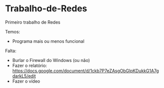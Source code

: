 # Trabalho-de-Redes
Primeiro trabalho de Redes

Temos:
- Programa mais ou menos funcional

Falta:
- Burlar o Firewall do Windows (ou não)
- Fazer o relatório: https://docs.google.com/document/d/1ckb7P7eZAsgObGlpKDukkG1A7gdarkL5/edit
- Fazer o vídeo
